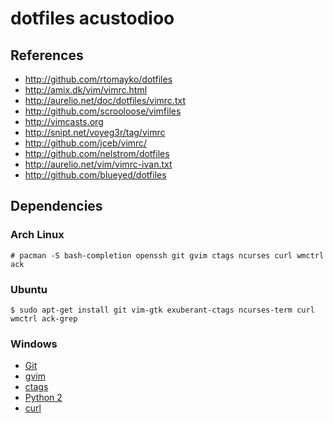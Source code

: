 # dotfiles acustodioo

## References

* http://github.com/rtomayko/dotfiles
* http://amix.dk/vim/vimrc.html
* http://aurelio.net/doc/dotfiles/vimrc.txt
* http://github.com/scrooloose/vimfiles
* http://vimcasts.org
* http://snipt.net/voyeg3r/tag/vimrc
* http://github.com/jceb/vimrc/
* http://github.com/nelstrom/dotfiles
* http://aurelio.net/vim/vimrc-ivan.txt
* http://github.com/blueyed/dotfiles

## Dependencies

### Arch Linux

	# pacman -S bash-completion openssh git gvim ctags ncurses curl wmctrl ack

### Ubuntu

	$ sudo apt-get install git vim-gtk exuberant-ctags ncurses-term curl wmctrl ack-grep

### Windows

* [Git](http://code.google.com/p/msysgit/)
* [gvim](http://cream.sourceforge.net/download.html)
* [ctags](http://ctags.sourceforge.net/)
* [Python 2](http://python.org/download/)
* [curl](http://curl.haxx.se/download.html)

<!-- vim:noet -->
